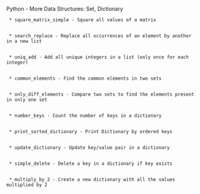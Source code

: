 Python - More Data Structures: Set, Dictionary


	 * square_matrix_simple - Square all values of a matrix


	 * search_replace - Replace all occurrences of an element by another in a new list


	 * uniq_add - Add all unique integers in a list (only once for each integer)


	 * common_elements - Find the common elements in two sets


	 * only_diff_elements - Compare two sets to find the elements present in only one set


	 * number_keys - Count the number of keys in a dictionary


	 * print_sorted_dictionary - Print Dictionary by ordered keys


	 * update_dictionary - Update key/value pair in a dictionary


	 * simple_delete - Delete a key in a dictionary if key exists


	 * multiply_by_2 - Create a new dictionary with all the values multiplied by 2


